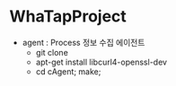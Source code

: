 # WhaTapProject

* agent : Process 정보 수집 에이전트
  * git clone
  * apt-get install libcurl4-openssl-dev
  * cd cAgent; make;
